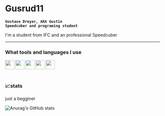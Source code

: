 # Gusrud11

**`Gustavo Dreyer, AKA Gustin`**<br>
**`Speedcuber and programing student`**<br>

I'm a student from IFC and an professional Speedcuber 

---

### What tools and languages I use
<img src="https://cdn.jsdelivr.net/gh/devicons/devicon/icons/c/c-original.svg" width="30px" align="left" padding-right="30px"  />
<img src="https://cdn.jsdelivr.net/gh/devicons/devicon/icons/css3/css3-original-wordmark.svg" width="30px" align="left" padding-right="30px" />
<img src="https://cdn.jsdelivr.net/gh/devicons/devicon/icons/html5/html5-original-wordmark.svg" width="30px" align="left" padding-right="30px" />
<img src="https://cdn.jsdelivr.net/gh/devicons/devicon/icons/javascript/javascript-original.svg" width="30px" align="left" padding-right="30px" />
<img src="https://cdn.jsdelivr.net/gh/devicons/devicon/icons/vscode/vscode-original.svg" width="30px" align="left" padding-right="30px" />
<br>
<br>


#

### 📈stats

just a begginer

![Anurag's GitHub stats](https://github-readme-stats.vercel.app/api?username=Gusrud11&show_icons=true&theme=material-palenight)
